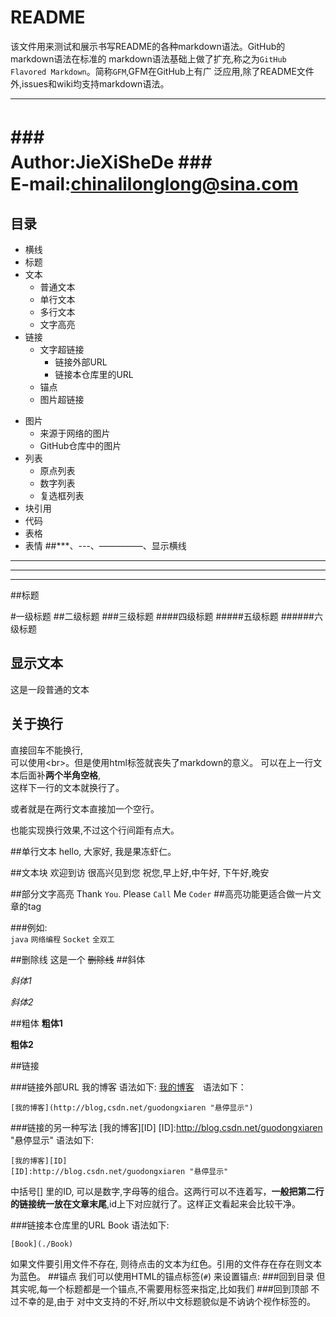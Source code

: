 README
====
该文件用来测试和展示书写README的各种markdown语法。GitHub的markdown语法在标准的
markdown语法基础上做了扩充,称之为`GitHub Flavored Markdown`。简称`GFM`,GFM在GitHub上有广
泛应用,除了README文件外,issues和wiki均支持markdown语法。

******************

###　　　　　　　　　　　　　　　　　Author:JieXiSheDe
###　　　　　　　　　　　　　　E-mail:chinalilonglong@sina.com
===============
目录
-----
* 横线
* 标题
* 文本
    * 普通文本
    * 单行文本
    * 多行文本
    * 文字高亮
* 链接
    * 文字超链接
        - 链接外部URL
        - 链接本仓库里的URL
    - 锚点
    - 图片超链接
- 图片
    - 来源于网络的图片
    - GitHub仓库中的图片
- 列表
    - 原点列表
    - 数字列表
    - 复选框列表
- 块引用
- 代码
- 表格
- 表情
##***、---、—————、显示横线
*******
_______
-------

##标题

#一级标题
##二级标题
###三级标题
####四级标题
#####五级标题
######六级标题

## 显示文本
这是一段普通的文本
## 关于换行
直接回车不能换行,<br>可以使用\<br>。但是使用html标签就丧失了markdown的意义。 
可以在上一行文本后面补**两个半角空格**,  
这样下一行的文本就换行了。  

或者就是在两行文本直接加一个空行。

也能实现换行效果,不过这个行间距有点大。

##单行文本
    hello, 大家好, 我是果冻虾仁。

##文本块
    欢迎到访
    很高兴见到您
    祝您,早上好,中午好, 下午好,晚安

##部分文字高亮
Thank `You`. Please `Call` Me `Coder`
##高亮功能更适合做一片文章的tag

###例如:<br>
`java` `网络编程` `Socket` `全双工`

##删除线
这是一个 ~~删除线~~
##斜体

*斜体1*

_斜体2_

##粗体
**粗体1**

__粗体2__

##链接

###链接外部URL
我的博客 语法如下:
[我的博客](http://blog,csdn.net/guodongxiaren "悬停显示")　语法如下：
```
[我的博客](http://blog,csdn.net/guodongxiaren "悬停显示")
```
###链接的另一种写法
[我的博客][ID]
[ID]:http://blog.csdn.net/guodongxiaren "悬停显示" 语法如下:
```
[我的博客][ID]
[ID]:http://blog.csdn.net/guodongxiaren "悬停显示"
```
中括号[] 里的ID, 可以是数字,字母等的组合。这两行可以不连着写，**一般把第二行的链接统一放在文章末尾**,id上下对应就行了。这样正文看起来会比较干净。

###链接本仓库里的URL
Book 语法如下:
```
[Book](./Book)
```
如果文件要引用文件不存在, 则待点击的文本为红色。引用的文件存在存在则文本为蓝色。
##锚点
我们可以使用HTML的锚点标签(`#`) 来设置锚点: ###回到目录
但其实呢,每一个标题都是一个锚点,不需要用标签来指定,比如我们 ###回到顶部 不过不幸的是,由于
对中文支持的不好,所以中文标题貌似是不讷讷个视作标签的。




